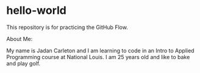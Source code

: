 # hello-world
This repository is for practicing the GitHub Flow.

About Me:

My name is Jadan Carleton and I am learning to code in an Intro to Applied Programming course at National Louis.
I am 25 years old and like to bake and play golf.
